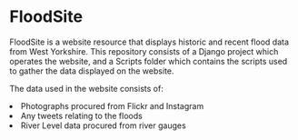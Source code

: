 # FloodSite

FloodSite is a website resource that displays historic and recent flood data from West Yorkshire.
This repository consists of a Django project which operates the website, 
and a Scripts folder which contains the scripts used to gather the data displayed on the website.

The data used in the website consists of:
<li>Photographs procured from Flickr and Instagram</li>
<li>Any tweets relating to the floods</li>
<li>River Level data procured from river gauges</li>
